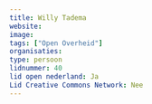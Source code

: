 ```yaml
---
title: Willy Tadema
website: 
image: 
tags: ["Open Overheid"]
organisaties:
type: persoon
lidnummer: 40
lid open nederland: Ja
Lid Creative Commons Network: Nee
---
```


